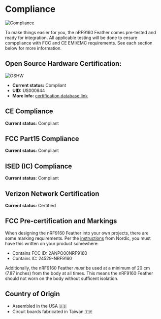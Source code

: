 # Compliance

![Compliance](/img/compliance.png)

To make things easier for you, the nRF9160 Feather comes pre-tested and ready for integration. All applicable testing will be done to ensure comppliance with FCC and CE EMI/EMC requirements. See each section below for more information.

## Open Source Hardware Certification:

![OSHW](/img/OSHW_mark_US000644.png)

- **Current status:** Compliant
- **UID:** US000644
- **More Info:** [certification database link](https://certification.oshwa.org/us000644.html)

## CE Compliance

**Current status:** Compliant

## FCC Part15 Compliance

**Current status:** Compliant

## ISED (IC) Compliance

**Current status:** Compliant

## Verizon Network Certification

**Current status:** Certified

## FCC Pre-certification and Markings

When designing the nRF9160 Feather into your own projects, there are some marking requirements. Per the [instructions](https://www.nordicsemi.com/-/media/Software-and-other-downloads/SiP/nRF9160-SiP/Hardware-integration-guide/nRF9160HardwareIntegrationGuidev11.pdf) from Nordic, you must have this written on your product somewhere:

- Contains FCC ID: 2ANPO00NRF9160
- Contains IC: 24529-NRF9160

Additionally, the nRF9160 Feather _must_ be used at a minimum of 20 cm (7.87 inches) from the body at all times. This means the nRF9160 Feather should not worn on the body without sufficent isolation.

## Country of Origin

- Assembled in the USA 🇺🇸
- Circuit boards fabricated in Taiwan 🇹🇼

